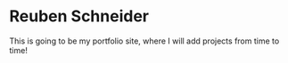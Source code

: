 # Reuben Schneider
This is going to be my portfolio site, where I will add projects from time to time!
